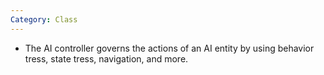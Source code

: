 ```yaml
---
Category: Class
---
```

- The AI controller governs the actions of an AI entity by using behavior tress, state tress, navigation, and more. 